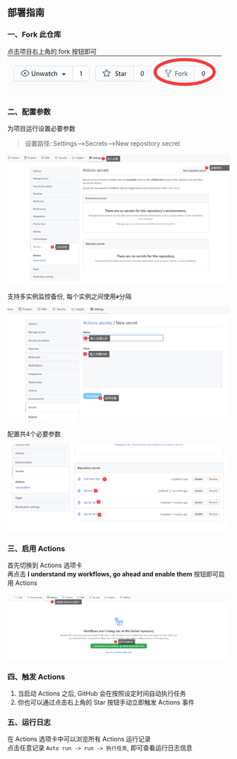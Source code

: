 ## 部署指南

### 一、Fork 此仓库
点击项目右上角的 fork 按钮即可\
![fork me](./step1.png)


### 二、配置参数
为项目运行设置必要参数
> 设置路径: Settings-->Secrets-->New repository secret

![新增参数](./step2.png)

支持多实例监控备份, 
每个实例之间使用`#`分隔

![配置参数](./step3.png)

配置共4个必要参数

![配置完成](./step4.png)

### 三、启用 Actions
首先切换到 Actions 选项卡\
再点击 **I understand my workflows, go ahead and enable them** 按钮即可启用 Actions

![启用 Actions](./step5.png)

### 四、触发 Actions
1. 当启动 Actions 之后, GitHub 会在按照设定时间自动执行任务
2. 你也可以通过点击右上角的 Star 按钮手动立即触发 Actions 事件


### 五、运行日志
在 Actions 选项卡中可以浏览所有 Actions 运行记录\
点击任意记录 ```Auto run -> run -> 执行任务```, 即可查看运行日志信息
